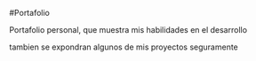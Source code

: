 #Portafolio 

Portafolio personal, que muestra mis habilidades en el desarrollo

tambien se expondran algunos de mis proyectos seguramente